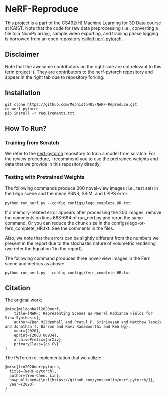 # NeRF-Reproduce

This project is a part of the CS492(H) Machine Learning for 3D Data course at KAIST.
Note that the code for raw data preprocessing (i.e., converting a file to a NumPy array), sample video exporting, and training phase logging is borrowed from an open repository called [nerf-pytorch](https://github.com/yenchenlin/nerf-pytorch).

## Disclaimer

Note that the awesome contributors on the right side are not relevant to this term project :). They are contributors to the nerf-pytorch repository and appear in the right tab due to repository forking.

## Installation

```
git clone https://github.com/Mephisto405/NeRF-Reproduce.git
cd nerf-pytorch
pip install -r requirements.txt
```

## How To Run?

### Training from Scratch

We refer to the [nerf-pytorch](https://github.com/yenchenlin/nerf-pytorch) repository to train a model from scratch.
For the review procedure, I recommend you to use the pretrained weights and data that we provide in this repository directly:

### Testing with Pretrained Weights

The following commands produce 200 novel-view images (i.e., test set) in the Lego scene and the mean PSNR, SSIM, and LPIPS error:

```
python run_nerf.py --config configs/lego_complete_HR.txt
```

If a memory-related error appears after processing the 200 images, remove the comments on lines 663-664 of run_nerf.py and rerun the same command. Or you can reduce the chunk size in the configs/lego-or-fern_complete_HR.txt. See the comments in the files.

Also, we note that the errors can be slightly different from the numbers we present in the report due to the stochastic nature of volumetric rendering (we refer the Equation 1 in the report).

The following command produces three novel-view images in the Fern scene and metrics as above:

```
python run_nerf.py --config configs/fern_complete_HR.txt
```

## Citation
The original work:
```
@misc{mildenhall2020nerf,
    title={NeRF: Representing Scenes as Neural Radiance Fields for View Synthesis},
    author={Ben Mildenhall and Pratul P. Srinivasan and Matthew Tancik and Jonathan T. Barron and Ravi Ramamoorthi and Ren Ng},
    year={2020},
    eprint={2003.08934},
    archivePrefix={arXiv},
    primaryClass={cs.CV}
}
```

The PyTorch re-implementation that we utilize:
```
@misc{lin2020nerfpytorch,
  title={NeRF-pytorch},
  author={Yen-Chen, Lin},
  howpublished={\url{https://github.com/yenchenlin/nerf-pytorch/}},
  year={2020}
}
```
